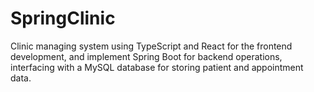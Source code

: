 # SpringClinic
 Clinic managing system using TypeScript and React for the frontend development, and implement Spring Boot for backend operations, interfacing with a MySQL database for storing patient and appointment data.
